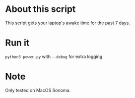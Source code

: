 # About this script
This script gets your laptop's awake time for the past 7 days.

# Run it
`python3 power.py` with `--debug` for extra logging.

# Note
Only tested on MacOS Sonoma.
